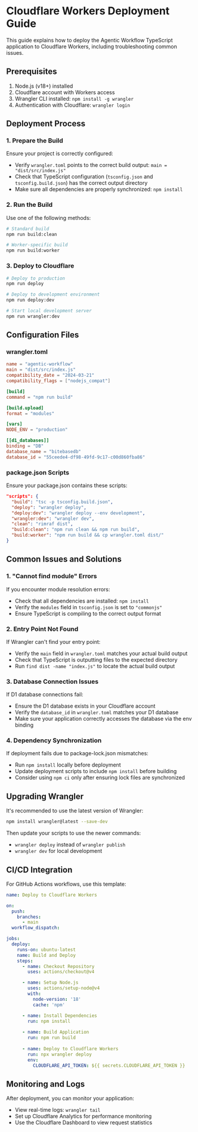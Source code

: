 # Cloudflare Workers Deployment Guide

This guide explains how to deploy the Agentic Workflow TypeScript application to Cloudflare Workers, including troubleshooting common issues.

## Prerequisites

1. Node.js (v18+) installed
2. Cloudflare account with Workers access
3. Wrangler CLI installed: `npm install -g wrangler`
4. Authentication with Cloudflare: `wrangler login`

## Deployment Process

### 1. Prepare the Build

Ensure your project is correctly configured:

- Verify `wrangler.toml` points to the correct build output: `main = "dist/src/index.js"`
- Check that TypeScript configuration (`tsconfig.json` and `tsconfig.build.json`) has the correct output directory
- Make sure all dependencies are properly synchronized: `npm install`

### 2. Run the Build

Use one of the following methods:

```bash
# Standard build
npm run build:clean

# Worker-specific build
npm run build:worker
```

### 3. Deploy to Cloudflare

```bash
# Deploy to production
npm run deploy

# Deploy to development environment
npm run deploy:dev

# Start local development server
npm run wrangler:dev
```

## Configuration Files

### wrangler.toml

```toml
name = "agentic-workflow"
main = "dist/src/index.js"
compatibility_date = "2024-03-21"
compatibility_flags = ["nodejs_compat"]

[build]
command = "npm run build"

[build.upload]
format = "modules"

[vars]
NODE_ENV = "production"

[[d1_databases]]
binding = "DB"
database_name = "bitebasedb"
database_id = "55ceede4-df98-49fd-9c17-c00d860fba86"
```

### package.json Scripts

Ensure your package.json contains these scripts:

```json
"scripts": {
  "build": "tsc -p tsconfig.build.json",
  "deploy": "wrangler deploy",
  "deploy:dev": "wrangler deploy --env development",
  "wrangler:dev": "wrangler dev",
  "clean": "rimraf dist",
  "build:clean": "npm run clean && npm run build",
  "build:worker": "npm run build && cp wrangler.toml dist/"
}
```

## Common Issues and Solutions

### 1. "Cannot find module" Errors

If you encounter module resolution errors:

- Check that all dependencies are installed: `npm install`
- Verify the `modules` field in `tsconfig.json` is set to `"commonjs"`
- Ensure TypeScript is compiling to the correct output format

### 2. Entry Point Not Found

If Wrangler can't find your entry point:

- Verify the `main` field in `wrangler.toml` matches your actual build output
- Check that TypeScript is outputting files to the expected directory
- Run `find dist -name "index.js"` to locate the actual build output

### 3. Database Connection Issues

If D1 database connections fail:

- Ensure the D1 database exists in your Cloudflare account
- Verify the `database_id` in `wrangler.toml` matches your D1 database
- Make sure your application correctly accesses the database via the env binding

### 4. Dependency Synchronization

If deployment fails due to package-lock.json mismatches:

- Run `npm install` locally before deployment
- Update deployment scripts to include `npm install` before building
- Consider using `npm ci` only after ensuring lock files are synchronized

## Upgrading Wrangler

It's recommended to use the latest version of Wrangler:

```bash
npm install wrangler@latest --save-dev
```

Then update your scripts to use the newer commands:
- `wrangler deploy` instead of `wrangler publish`
- `wrangler dev` for local development

## CI/CD Integration

For GitHub Actions workflows, use this template:

```yaml
name: Deploy to Cloudflare Workers

on:
  push:
    branches:
      - main
  workflow_dispatch:

jobs:
  deploy:
    runs-on: ubuntu-latest
    name: Build and Deploy
    steps:
      - name: Checkout Repository
        uses: actions/checkout@v4

      - name: Setup Node.js
        uses: actions/setup-node@v4
        with:
          node-version: '18'
          cache: 'npm'

      - name: Install Dependencies
        run: npm install
        
      - name: Build Application
        run: npm run build
        
      - name: Deploy to Cloudflare Workers
        run: npx wrangler deploy
        env:
          CLOUDFLARE_API_TOKEN: ${{ secrets.CLOUDFLARE_API_TOKEN }}
```

## Monitoring and Logs

After deployment, you can monitor your application:

- View real-time logs: `wrangler tail`
- Set up Cloudflare Analytics for performance monitoring
- Use the Cloudflare Dashboard to view request statistics 